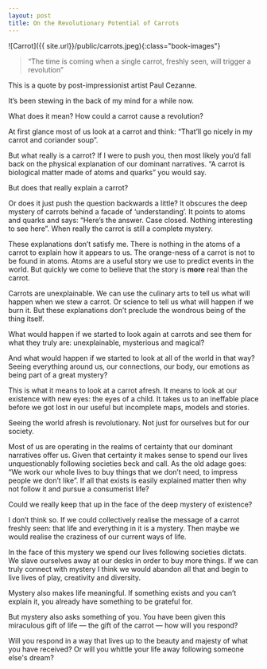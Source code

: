 ```yaml
---
layout: post 
title: On the Revolutionary Potential of Carrots
---
```


![Carrot]({{ site.url}}/public/carrots.jpeg){:class="book-images"}

> “The time is coming when a single carrot, freshly seen, will trigger a revolution”

This is a quote by post-impressionist artist Paul Cezanne.

It’s been stewing in the back of my mind for a while now.

What does it mean? How could a carrot cause a revolution?

At first glance most of us look at a carrot and think: “That’ll go nicely in my carrot and coriander soup”.

But what really is a carrot? If I were to push you, then most likely you’d fall back on the physical explanation of our dominant narratives. “A carrot is biological matter made of atoms and quarks” you would say.

But does that really explain a carrot?

Or does it just push the question backwards a little? It obscures the deep mystery of carrots behind a facade of ‘understanding’. It points to atoms and quarks and says: “Here’s the answer. Case closed. Nothing interesting to see here”. When really the carrot is still a complete mystery.

These explanations don’t satisfy me. There is nothing in the atoms of a carrot to explain how it appears to us. The orange-ness of a carrot is not to be found in atoms. Atoms are a useful story we use to predict events in the world. But quickly we come to believe that the story is **more** real than the carrot.

Carrots are unexplainable. We can use the culinary arts to tell us what will happen when we stew a carrot. Or science to tell us what will happen if we burn it. But these explanations don’t preclude the wondrous being of the thing itself.

What would happen if we started to look again at carrots and see them for what they truly are: unexplainable, mysterious and magical?

And what would happen if we started to look at all of the world in that way? Seeing everything around us, our connections, our body, our emotions as being part of a great mystery?

This is what it means to look at a carrot afresh. It means to look at our existence with new eyes: the eyes of a child. It takes us to an ineffable place before we got lost in our useful but incomplete maps, models and stories.

Seeing the world afresh is revolutionary. Not just for ourselves but for our society.

Most of us are operating in the realms of certainty that our dominant narratives offer us. Given that certainty it makes sense to spend our lives unquestionably following societies beck and call. As the old adage goes: “We work our whole lives to buy things that we don’t need, to impress people we don’t like”. If all that exists is easily explained matter then why not follow it and pursue a consumerist life?

Could we really keep that up in the face of the deep mystery of existence?

I don’t think so. If we could collectively realise the message of a carrot freshly seen: that life and everything in it is a mystery. Then maybe we would realise the craziness of our current ways of life.

In the face of this mystery we spend our lives following societies dictats. We slave ourselves away at our desks in order to buy more things. If we can truly connect with mystery I think we would abandon all that and begin to live lives of play, creativity and diversity.

Mystery also makes life meaningful. If something exists and you can’t explain it, you already have something to be grateful for.

But mystery also asks something of you. You have been given this miraculous gift of life — the gift of the carrot — how will you respond?

Will you respond in a way that lives up to the beauty and majesty of what you have received? Or will you whittle your life away following someone else's dream?
